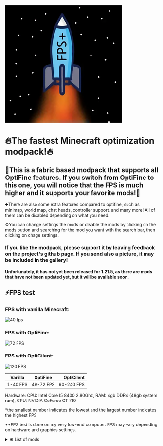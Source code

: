 ![LOGO](https://github.com/andrebalazs13/OptiCilent/blob/main/logo/OptiCilent_LOGO_v2.png)

# 🔥The fastest Minecraft optimization modpack!🔥

## 🚀This is a fabric based modpack that supports all OptiFine features. If you switch from OptiFine to this one, you will notice that the FPS is much higher and it supports your favorite mods!🚀

➕There are also some extra features compared to optifine, such as minimap, world map, chat heads, controller support, and many more! All of them can be disabled depending on what you need.

⚙️You can change settings the mods or disable the mods by clicking on the mods button and searching for the mod you want with the search bar, then clicking on chage settings.


### If you like the modpack, please support it by leaving feedback on the project's github page. If you send also a picture, it may be included in the gallery!


#### Unfortunately, it has not yet been released for 1.21.5, as there are mods that have not been updated yet, but it will be available soon.

## ⚡FPS test

###  FPS with vanilla Minecraft:

![40 fps](https://cdn.modrinth.com/data/cached_images/7fcba9bab748056ab0d82cc7a1a4d939439c2013.png)

### FPS with OptiFine:
![72 FPS](https://cdn.modrinth.com/data/cached_images/80e4a58e18a60416cb4d12d41169c9a740812764.png)

### FPS with OptiCilent:

![120 FPS](https://cdn.modrinth.com/data/cached_images/52146e73e8b94bdf6c96e0e0199a32a5c28f51cd.png)

| Vanilla           | OptiFine               | OptiCilent             |
|---------------------|:---------------------:|---------------------:|
| 1-40 FPS           | 49-72 FPS            | 90-240 FPS            |


Hardware: CPU: Intel Core I5 8400 2.80Ghz, RAM: 4gb DDR4 (48gb system ram), GPU: NVIDIA GeForce GT 710

*the smallest number indicates the lowest and the largest number indicates the highest FPS

**FPS test is done on my very low-end computer. FPS may vary depending on hardware and graphics settings.

<details>
<summary>⚙️ List of mods</summary>
  
## Mods:
- [Appleskin](https://modrinth.com/mod/appleskin)
- [Architectury API](https://modrinth.com/mod/architectury-api)
- [BadOptimizations](https://modrinth.com/mod/badoptimizations)
- [Better Mount HUD](https://modrinth.com/mod/better-mount-hud)
- [Boat Item View](https://modrinth.com/mod/boat-item-view)
- [CalcMod](https://modrinth.com/mod/calcmod)
- [Chat Heads](https://modrinth.com/mod/chat-heads)
- [Cloth Config API](https://modrinth.com/mod/cloth-config)
- [Continuity](https://modrinth.com/mod/continuity)
- [Crash Assistant](https://modrinth.com/mod/crash-assistant)
- [Cull Leaves](https://modrinth.com/mod/cull-leaves)
- [Debugify](https://modrinth.com/mod/debugify)
- [Distant Horizons](https://modrinth.com/mod/distanthorizons)
- [Dynamic FPS](https://modrinth.com/mod/dynamic-fps)
- [e4mc](https://modrinth.com/mod/e4mc)
- [[EMF] Entity Model Features](https://modrinth.com/mod/entity-model-features)
- [[ETF] Entity Texture Features](https://modrinth.com/mod/entitytexturefeatures)
- [Entity Culling](https://modrinth.com/mod/entityculling)
- [Entity View Distance](https://modrinth.com/mod/entity-view-distance)
- [Fabric API](https://modrinth.com/mod/fabric-api)
- [Fabric Language Kotlin](https://modrinth.com/mod/fabric-language-kotlin)
- [Fast IP Ping](https://modrinth.com/mod/fast-ip-ping)
- [FerriteCore](https://modrinth.com/mod/ferrite-core)
- [FPS - Display](https://modrinth.com/mod/fpsdisplay)
- [GpuTape](https://modrinth.com/mod/gputape)
- [Held Item Info](https://modrinth.com/mod/held-item-info)
- [ImmediatelyFast](https://modrinth.com/mod/immediatelyfast)
- [Iris Shaders](https://modrinth.com/mod/iris)
- [LambDynamicLights](https://modrinth.com/mod/lambdynamiclights)
- [Language Reload](https://modrinth.com/mod/language-reload)
- [lazy-language-loader](https://modrinth.com/mod/lazy-language-loader)
- [LibJF](https://modrinth.com/mod/libjf)
- [Lithium](https://modrinth.com/mod/lithium)
- [MidnightLib](https://modrinth.com/mod/midnightlib)
- [MixinTrace](https://modrinth.com/mod/mixintrace)
- [Model Gap Fix](https://modrinth.com/mod/modelfix)
- [ModernFix](https://modrinth.com/mod/modernfix)
- [Mod Menu](https://modrinth.com/mod/modmenu)
- [More Chat History](https://modrinth.com/mod/morechathistory)
- [More Culling](https://modrinth.com/mod/moreculling)
- [No Chat Reports](https://modrinth.com/mod/no-chat-reports)
- [Not Enough Animations](https://modrinth.com/mod/not-enough-animations)
- [OptiGUI](https://modrinth.com/mod/optigui)
- [Puzzle](https://modrinth.com/mod/puzzle)
- [Reese's Sodium Options](https://modrinth.com/mod/reeses-sodium-options)
- [ReplayMod](https://modrinth.com/mod/replaymod)
- [Server Resourcepack Checker](https://modrinth.com/mod/server-resource-pack-checker)
- [Roughly Enough Items (REI)](https://modrinth.com/mod/rei)
- [Shulker Box Tooltip](https://modrinth.com/mod/shulkerboxtooltip)
- [Sodium Extra](https://modrinth.com/mod/sodium-extra)
- [Sodium Extra Information](https://modrinth.com/mod/sodium-extra-information)
- [Sodium](https://modrinth.com/mod/sodium)
- [Super Fast Math](https://modrinth.com/mod/super-fast-math)
- [ViaFabricPlus](https://modrinth.com/mod/viafabricplus)
- [Wavey Capes](https://modrinth.com/mod/wavey-capes)
- [Xaero's Minimap](https://modrinth.com/mod/xaeros-minimap)
- [Xaero's World Map](https://modrinth.com/mod/xaeros-world-map)
- [YetAnotherConfigLib (YACL)](https://modrinth.com/mod/yacl)
- [Zoomify](https://modrinth.com/mod/zoomify)
- [Very Many Players (Fabric)](https://modrinth.com/mod/vmp-fabric)
- [Noisium](https://modrinth.com/mod/noisium)
- [Chunky](https://modrinth.com/plugin/chunky/version/1.2.217)
- [Better Beds](https://modrinth.com/mod/better-beds)
- [Skip Transitions](https://modrinth.com/mod/skip-transitions)
- [RenderScale](https://modrinth.com/mod/renderscale)
- [Particle Core](https://modrinth.com/mod/particle-core)
- [Fast Items](https://modrinth.com/mod/fast-items)
- [Controlify](https://modrinth.com/mod/controlify)
- [Enhanced Block Entities](https://modrinth.com/mod/ebe)
- [Noxesium](https://modrinth.com/mod/noxesium)
- [Smooth Scrolling](https://modrinth.com/mod/smooth-scroll?)
- [Sodium Options Mod Compat](https://modrinth.com/mod/sodium-options-mod-compat)
- [Palladium](https://modrinth.com/mod/mpalladium)
- [NoDynamicFps](https://modrinth.com/mod/nodynamicfps)
- [ToadLib](https://modrinth.com/mod/toadlib)
- [Fzzy Config](https://modrinth.com/mod/fzzy-config)
- [TxniLib](https://modrinth.com/mod/txnilib)
- [Sodium Options API](https://modrinth.com/mod/sodium-options-api)
- [Cool Elytra Roll](https://modrinth.com/mod/cool-elytra-roll)
- [Variants-CIT](https://modrinth.com/mod/variants-cit)
- [Text Placeholder API](https://modrinth.com/mod/placeholder-api)
- [Anvian's Lib](https://modrinth.com/mod/anvians-lib)
- [Forge Config API port](https://modrinth.com/mod/forge-config-api-port)

## Texture packs:
- [Redstone Tweaks](https://modrinth.com/resourcepack/redstone-tweaks)
- [Outlined Ores](https://modrinth.com/resourcepack/ore-outlines)
- [Low On Fire](https://modrinth.com/resourcepack/low-on-fire)
- [Default Dark Mode](https://modrinth.com/resourcepack/default-dark-mode)
  
## Datapacks:
- [Even Better Enchants](https://modrinth.com/resourcepack/even-better-enchants)

</details>
